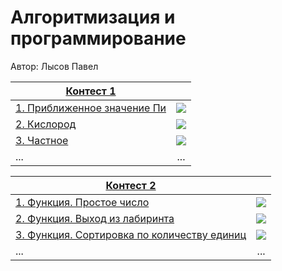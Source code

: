 # Алгоритмизация и программирование

Автор: Лысов Павел

|[Контест 1](https://contest.yandex.ru/contest/52142/problems/) |  |
| --- | :-: |
| [1. Приближенное значение Пи](./contest_01/01/main.cpp) | ![](./img/cpp/cpp.png) |
| [2. Кислород](./contest_01/02/main.go) |  ![](./img/go/go.png) |
| [3. Частное](./contest_01/03/main.cpp) | ![](./img/cpp/cpp.png) |
| ... | ... |

|[Контест 2](https://contest.yandex.ru/contest/52676/problems/) |  |
| --- | :-: |
| [1. Функция. Простое число](./contest_02/01/main.cpp) | ![](./img/go/go.png) |
| [2. Функция. Выход из лабиринта](./contest_02/02/main.go) |  ![](./img/go/go.png) |
| [3. Функция. Сортировка по количеству единиц](./contest_02/03/main.cpp) | ![](./img/go/go.png) |
| ... | ... |
